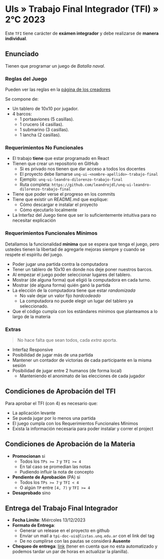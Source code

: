 # UIs » Trabajo Final Integrador (TFI) » 2°C 2023

Este `TFI` tiene carácter de **exámen integrador** y debe realizarse
de **manera individual**.

## Enunciado

Tienen que programar un juego de _Batalla naval_.

### Reglas del Juego

Pueden ver las reglas en la [página de los creadores][creators]

Se compone de:

* Un tablero de 10x10 por jugador.
* 4 barcos:
    * 1 portaaviones (5 casillas).
    * 1 crucero (4 casillas).
    * 1 submarino (3 casillas).
    * 1 lancha (2 casillas).

### Requerimientos No Funcionales

* El trabajo **tiene** que estar programado en React
* Tienen que crear un repositorio en GitHub
  - Si es privado nos tienen que dar acceso a todos los docentes
  - El proyecto debe llamarse `unq-ui-<nombre-apellido>-trabajo-final`
  - Ejemplo: `unq-ui-leandro-dilorenzo-trabajo-final`
  - Ruta completa: `https://github.com/leandrojdl/unq-ui-leandro-dilorenzo-trabajo-final`
* Tiene que poder verse el progreso en los commits
* Tiene que existir un README.md que explique:
  - Cómo descargar e instalar el proyecto
  - Cómo ejecutarlo localmente
* La Interfaz del Juego tiene que ser lo suficientemente
  intuitiva para no necesitar explicación

### Requerimientos Funcionales Mínimos

Detallamos la funcionalidad **mínima** que se espera
que tenga el juego, pero ustedes tienen la libertad
de agregarle mejoras siempre y cuando se respete el espíritu del juego.

* Poder jugar una partida contra la computadora
* Tener un tablero de 10x10 en donde nos deje poner nuestros barcos.
* Al empezar el juego poder seleccionar lugares del tablero.
* Mostrar (de alguna forma) qué eligió la computadora en cada turno.
* Mostrar (de alguna forma) quién ganó la partida
* La elección de la computadora tiene que estar _randomizada_
  - No vale dejar un valor fijo _hardcodeado_
  - La computadora no puede elegir un lugar del tablero ya seleccionado.
* Que el código cumpla con los estándares mínimos que planteamos
  a lo largo de la materia

### Extras

> No hace falta que sean todos, cada _extra_ aporta.

* Interfaz Responsive
* Posibilidad de jugar más de una partida
* Mantener un contador de victorias de cada participante en la misma sesión
* Posibilidad de jugar entre 2 humanos (de forma local)
  - Manteniendo el anonimato de las elecciones de cada jugador

## Condiciones de Aprobación del TFI

Para aprobar el TFI (con 4) es necesario que:

* La aplicación levante
* Se pueda jugar por lo menos una partida
* El juego cumpla con los Requerimientos Funcionales Mínimos
* Exista la información necesaria para poder instalar y correr el project

## Condiciones de Aprobación de la Materia

* **Promocionan** si
  - Todos los `TPs >= 7` y `TFI >= 4`
  - En tal caso se promedian las notas
  - Pudiendo influir la nota de concepto
* **Pendiente de Aprobación** (PA) si
  - Todos los `TPs >= 7` y `TFI < 4`
  - O algún `TP` entre `[4, 7)` y `TFI >= 4`
* **Desaprobado** sino

## Entrega del Trabajo Final Integrador

* **Fecha Límite**: Miércoles 13/12/2023
* **Formato de Entrega**:
  - Generar un release en el proyecto en github
  - Enviar un mail a `tpi-doc-uis@listas.unq.edu.ar` con el link del tag
  - De no cumplirse con las pautas se considerá **Ausente**
* **Chequeo de entrega**: [link][entregas] (tener en cuenta que no esta automatizado y podemos tardar un par de horas en actualizar la planilla).

[creators]: https://ruibalgames.com/wp-content/uploads/2015/11/Reglas-Batalla-Naval.pdf
[entregas]: https://docs.google.com/spreadsheets/d/e/2PACX-1vQh6bqatIlRMulk14nCj8TLXu_zIkdS0P_Y70tP5jN-OpB7SlnMcg4SKgK01XuJTP2zMVw8mUVAp-QB/pubhtml?gid=394499309&single=true
